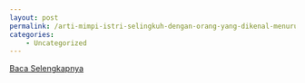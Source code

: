 ```yaml
---
layout: post
permalink: /arti-mimpi-istri-selingkuh-dengan-orang-yang-dikenal-menurut-islam/
categories:
    - Uncategorized
---
```


[Baca Selengkapnya](/07)